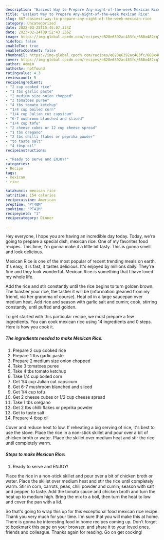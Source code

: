 ```yaml
---
description: "Easiest Way to Prepare Any-night-of-the-week Mexican Rice"
title: "Easiest Way to Prepare Any-night-of-the-week Mexican Rice"
slug: 667-easiest-way-to-prepare-any-night-of-the-week-mexican-rice
category: Uncategorized
date: 2022-03-25T15:46:07.324Z
date: 2023-02-24T09:52:43.236Z
image: https://img-global.cpcdn.com/recipes/e828e6392ac483fc/680x482cq70/mexican-rice-recipe-main-photo.jpg
hideToc: false
enableToc: true
enableTocContent: false
thumbnail: https://img-global.cpcdn.com/recipes/e828e6392ac483fc/680x482cq70/mexican-rice-recipe-main-photo.jpg
cover: https://img-global.cpcdn.com/recipes/e828e6392ac483fc/680x482cq70/mexican-rice-recipe-main-photo.jpg
author: Admin
authorAv: notfound
ratingvalue: 4.3
reviewcount: 5
recipeingredient:
- "2 cup cooked rice"
- "1 tbs garlic paste"
- "2 medium size onion chopped"
- "3 tomatoes puree"
- "4 tbs tomato ketchup"
- "1/4 cup boiled corn"
- "1/4 cup Julian cut capsicum"
- "6-7 mushroom blanched and sliced"
- "1/4 cup tofu"
- "2 cheese cubes or 12 cup cheese spread"
- "1 tbs oregano"
- "2 tbs chilli flakes or peprika powder"
- "to taste salt"
- "4 tbsp oil"
recipeinstructions:

- "Ready to serve and ENJOY!"
categories:
- Recipe
tags:
- mexican
- rice

katakunci: mexican rice 
nutrition: 154 calories
recipecuisine: American
preptime: "PT40M"
cooktime: "PT41M"
recipeyield: "1"
recipecategory: Dinner

---
```



Hey everyone, I hope you are having an incredible day today. Today, we're going to prepare a special dish, mexican rice. One of my favorites food recipes. This time, I'm gonna make it a little bit tasty. This is gonna smell and look delicious.

Mexican Rice is one of the most popular of recent trending meals on earth. It's easy, it is fast, it tastes delicious. It's enjoyed by millions daily. They're fine and they look wonderful. Mexican Rice is something that I have loved my whole life.

Add the rice and stir constantly until the rice begins to turn golden brown. The toastier your rice, the tastier it will be (information gleaned from my friend, via her grandma of course). Heat oil in a large saucepan over medium heat. Add rice and season with garlic salt and cumin; cook, stirring constantly, until puffed and golden.


To get started with this particular recipe, we must prepare a few ingredients. You can cook mexican rice using 14 ingredients and 0 steps. Here is how you cook it.

<!--inarticleads1-->

##### The ingredients needed to make Mexican Rice:

1. Prepare 2 cup cooked rice
1. Prepare 1 tbs garlic paste
1. Prepare 2 medium size onion chopped
1. Take 3 tomatoes puree
1. Take 4 tbs tomato ketchup
1. Take 1/4 cup boiled corn
1. Get 1/4 cup Julian cut capsicum
1. Get 6-7 mushroom blanched and sliced
1. Get 1/4 cup tofu
1. Get 2 cheese cubes or 1/2 cup cheese spread
1. Take 1 tbs oregano
1. Get 2 tbs chilli flakes or peprika powder
1. Get to taste salt
1. Prepare 4 tbsp oil


Cover and reduce heat to low. If reheating a big serving of rice, it&#39;s best to use the stove. Place the rice in a non-stick skillet and pour over a bit of chicken broth or water. Place the skillet over medium heat and stir the rice until completely warm. 

<!--inarticleads2-->

##### Steps to make Mexican Rice:


1. Ready to serve and ENJOY!

Place the rice in a non-stick skillet and pour over a bit of chicken broth or water. Place the skillet over medium heat and stir the rice until completely warm. Stir in corn, carrots, peas, chili powder and cumin; season with salt and pepper, to taste. Add the tomato sauce and chicken broth and turn the heat up to medium high. Bring the mix to a boil, then turn the heat to low and cover the pan with a lid. 

So that's going to wrap this up for this exceptional food mexican rice recipe. Thank you very much for your time. I'm sure that you will make this at home. There is gonna be interesting food in home recipes coming up. Don't forget to bookmark this page on your browser, and share it to your loved ones, friends and colleague. Thanks again for reading. Go on get cooking!
